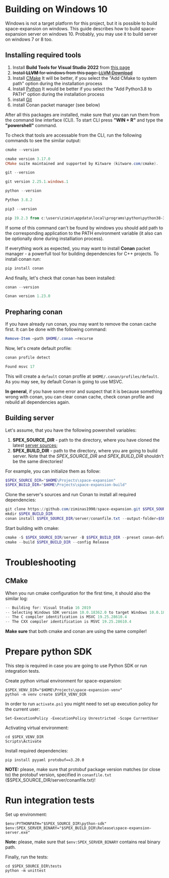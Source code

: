 # Building on Windows 10
Windows is not a target platform for this project, but it is possible to build space-expansion on windows. This guide describes how to build space-expansion server on windows 10. Probably, you may use it to build server on windows 7 or 8 too.

## Installing required tools
1. Install **Build Tools for Visual Studio 2022** from [this page](https://visualstudio.microsoft.com/ru/downloads/)
2. ~~Install **LLVM** for windows from this page: [LLVM Download](https://releases.llvm.org/download.html)~~
3. Install [CMake](https://cmake.org/download/)
   It will be better, if you select the "Add CMake to system path" option during the installation process
4. Install [Python](https://www.python.org/downloads/)
   It would be better if you select the "Add Python3.8 to PATH" option during the installation process
5. install [Git](https://git-scm.com/)
6. install Conan packet manager (see below)

After all this packages are installed, make sure that you can run them from the command line interface (CLI). To start CLI press **"WIN + R"** and type the **"powershell"** command.

To check that tools are accessable from the CLI, run the following commands to see the similar output:
```powershell
cmake --version

cmake version 3.17.0
CMake suite maintained and supported by Kitware (kitware.com/cmake).
```
```powershell
git --version

git version 2.25.1.windows.1
```
```powershell
python --version

Python 3.8.2
```
```powershell
pip3 --version

pip 19.2.3 from c:\users\zimin\appdata\local\programs\python\python38-32\lib\site-packages\pip (python 3.8)
```

If some of this command can't be found by windows you should add path to the corresponding application to the PATH environment variable (it also can be optionally done during installiation process).

If everything work as expected, you may want to install **Conan** packet manager - a powerfull tool for building dependencies for C++ projects. To install conan run:
```powershell
pip install conan
```

And finally, let's check that conan has been installed:
```powershell
conan --version

Conan version 1.23.0
```

## Prepharing conan
If you have already run conan, you may want to remove the conan cache first. It can be done with the following command:
```powershell
Remove-Item –path $HOME/.conan –recurse
```

Now, let's create default profile:
```powershell
conan profile detect

Found msvc 17
```
This will create a `default` conan profile at `$HOME/.conan/profiles/default`. As you may see, by default Conan is going to use MSVC.

**In general**, if you have some error and suspect that it is because something wrong with conan, you can clear conan cache, check conan profile and rebuild all dependencies again.

## Building server
Let's assume, that you have the following powershell variables:
1. **SPEX_SOURCE_DIR** - path to the directory, where you have cloned the latest [server sources](https://github.com/ziminas1990/space-expansion);
2. **SPEX_BUILD_DIR** - path to the directory, where you are going to build server.
Note that the *SPEX_SOURCE_DIR* and *SPEX_BUILD_DIR* shouldn't be the same directories!

For example, you can initialize them as follow:
```powershell
$SPEX_SOURCE_DIR="$HOME\Projects\space-expansion"
$SPEX_BUILD_DIR="$HOME\Projects\space-expansion-build"
```

Clone the server's sources and run Conan to install all required dependencies:
```powershell
git clone https://github.com/ziminas1990/space-expansion.git $SPEX_SOURCE_DIR
mkdir $SPEX_BUILD_DIR
conan install $SPEX_SOURCE_DIR/server/conanfile.txt --output-folder=$SPEX_BUILD_DIR --build=missing
```

Start building with cmake:
```powershell
cmake -S $SPEX_SOURCE_DIR/server -B $SPEX_BUILD_DIR --preset conan-default
cmake --build $SPEX_BUILD_DIR --config Release
```

# Troubleshooting
## CMake
When you run cmake configuration for the first time, it should also the similar log:
```powershell
-- Building for: Visual Studio 16 2019
-- Selecting Windows SDK version 10.0.18362.0 to target Windows 10.0.18363.
-- The C compiler identification is MSVC 19.25.28610.4
-- The CXX compiler identification is MSVC 19.25.28610.4
```
**Make sure** that both cmake and conan are using the same compiler!

# Prepare python SDK
This step is required in case you are going to use Python SDK or run integration tests.

Create python virtual environment for space-expansion:
```
$SPEX_VENV_DIR="$HOME\Projects\space-expansion-venv"
python -m venv create $SPEX_VENV_DIR
```

In order to run `activate.ps1` you might need to set up execution policy for the current user:
```
Set-ExecutionPolicy -ExecutionPolicy Unrestricted -Scope CurrentUser
```

Activating virtual environment:
```
cd $SPEX_VENV_DIR
Scripts\Activate
```

Install required dependencies:
```
pip install pyyaml protobuf==3.20.0
```
**NOTE:** please, make sure that protobuf package version matches (or close to) the protobuf version, specified in `conanfile.txt` ($SPEX_SOURCE_DIR/server/conanfile.txt)!

# Run integration tests
Set up environment:
```
$env:PYTHONPATH="$SPEX_SOURCE_DIR\python-sdk"
$env:SPEX_SERVER_BINARY="$SPEX_BUILD_DIR\Release\space-expansion-server.exe"
```
**Note:** please, make sure that `$env:SPEX_SERVER_BINARY` contains real binary path.

Finally, run the tests:
```
cd $SPEX_SOURCE_DIR\tests
python -m unittest
```
